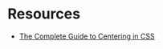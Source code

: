 # Resources

* [The Complete Guide to Centering in CSS](https://moderncss.dev/complete-guide-to-centering-in-css/)